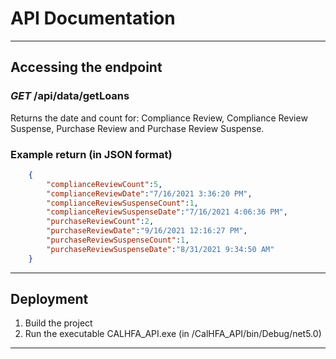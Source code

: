 # API Documentation
---
## Accessing the endpoint
### *GET* /api/data/getLoans
Returns the date and count for:
Compliance Review, Compliance Review Suspense, Purchase Review and Purchase Review Suspense.

### Example return (in JSON format)
```json
	{
		"complianceReviewCount":5,
		"complianceReviewDate":"7/16/2021 3:36:20 PM",
		"complianceReviewSuspenseCount":1,
		"complianceReviewSuspenseDate":"7/16/2021 4:06:36 PM",
		"purchaseReviewCount":2,
		"purchaseReviewDate":"9/16/2021 12:16:27 PM",
		"purchaseReviewSuspenseCount":1,
		"purchaseReviewSuspenseDate":"8/31/2021 9:34:50 AM"
	}
```
---
## Deployment
1. Build the project
1. Run the executable CALHFA_API.exe (in /CalHFA_API/bin/Debug/net5.0)
---
